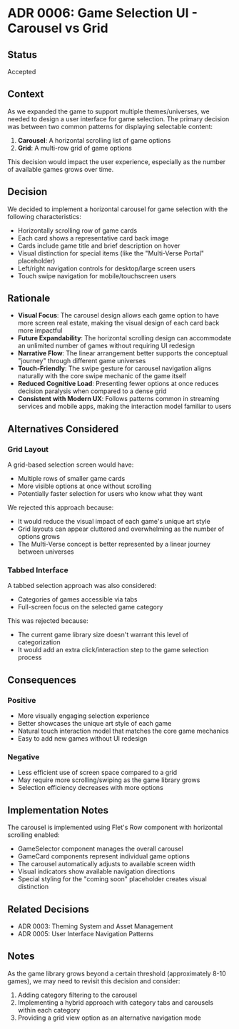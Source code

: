 # ADR 0006: Game Selection UI - Carousel vs Grid

## Status

Accepted

## Context

As we expanded the game to support multiple themes/universes, we needed to design a user interface for game selection. The primary decision was between two common patterns for displaying selectable content:

1. **Carousel**: A horizontal scrolling list of game options
2. **Grid**: A multi-row grid of game options

This decision would impact the user experience, especially as the number of available games grows over time.

## Decision

We decided to implement a horizontal carousel for game selection with the following characteristics:

- Horizontally scrolling row of game cards
- Each card shows a representative card back image
- Cards include game title and brief description on hover
- Visual distinction for special items (like the "Multi-Verse Portal" placeholder)
- Left/right navigation controls for desktop/large screen users
- Touch swipe navigation for mobile/touchscreen users

## Rationale

- **Visual Focus**: The carousel design allows each game option to have more screen real estate, making the visual design of each card back more impactful
- **Future Expandability**: The horizontal scrolling design can accommodate an unlimited number of games without requiring UI redesign
- **Narrative Flow**: The linear arrangement better supports the conceptual "journey" through different game universes
- **Touch-Friendly**: The swipe gesture for carousel navigation aligns naturally with the core swipe mechanic of the game itself
- **Reduced Cognitive Load**: Presenting fewer options at once reduces decision paralysis when compared to a dense grid
- **Consistent with Modern UX**: Follows patterns common in streaming services and mobile apps, making the interaction model familiar to users

## Alternatives Considered

### Grid Layout

A grid-based selection screen would have:
- Multiple rows of smaller game cards
- More visible options at once without scrolling
- Potentially faster selection for users who know what they want

We rejected this approach because:
- It would reduce the visual impact of each game's unique art style
- Grid layouts can appear cluttered and overwhelming as the number of options grows
- The Multi-Verse concept is better represented by a linear journey between universes

### Tabbed Interface

A tabbed selection approach was also considered:
- Categories of games accessible via tabs
- Full-screen focus on the selected game category

This was rejected because:
- The current game library size doesn't warrant this level of categorization
- It would add an extra click/interaction step to the game selection process

## Consequences

### Positive

- More visually engaging selection experience
- Better showcases the unique art style of each game
- Natural touch interaction model that matches the core game mechanics
- Easy to add new games without UI redesign

### Negative

- Less efficient use of screen space compared to a grid
- May require more scrolling/swiping as the game library grows
- Selection efficiency decreases with more options

## Implementation Notes

The carousel is implemented using Flet's Row component with horizontal scrolling enabled:

- GameSelector component manages the overall carousel
- GameCard components represent individual game options
- The carousel automatically adjusts to available screen width
- Visual indicators show available navigation directions
- Special styling for the "coming soon" placeholder creates visual distinction

## Related Decisions

- ADR 0003: Theming System and Asset Management
- ADR 0005: User Interface Navigation Patterns

## Notes

As the game library grows beyond a certain threshold (approximately 8-10 games), we may need to revisit this decision and consider:

1. Adding category filtering to the carousel
2. Implementing a hybrid approach with category tabs and carousels within each category
3. Providing a grid view option as an alternative navigation mode